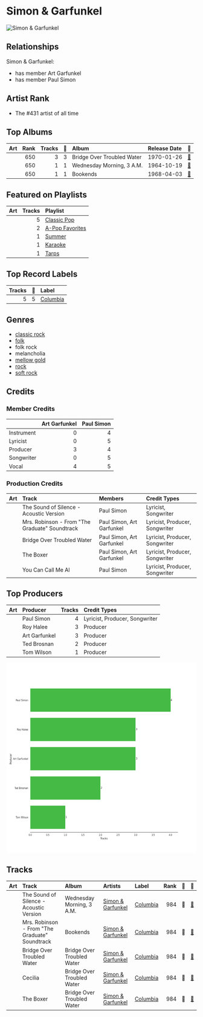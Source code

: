 
# Simon & Garfunkel


<img src="https://i.scdn.co/image/afde2fdd14f8c8ca23393f257e3a369a234a24b6" alt="Simon &amp; Garfunkel" width="100" />

## Relationships

Simon & Garfunkel:
- has member Art Garfunkel
- has member Paul Simon

## Artist Rank
- The #431 artist of all time


## Top Albums



| Art | Rank | Tracks | 💚 | Album | Release Date | 🔗 |
|:---|---:|---:|---:|:---|:---|:---|
| <img src="https://i.scdn.co/image/ab67616d0000b273ba7fe7dd76cd4307e57dd75f" alt="" width="50" /> | 650 | 3 | 3 | Bridge Over Troubled Water | 1970-01-26 | [🔗](https://open.spotify.com/album/0JwHz5SSvpYWuuCNbtYZoV) |
| <img src="https://i.scdn.co/image/ab67616d0000b2733b50c381e5f477c3cd066286" alt="" width="50" /> | 650 | 1 | 1 | Wednesday Morning, 3 A.M. | 1964-10-19 | [🔗](https://open.spotify.com/album/5pnJrocLlZ3FWEbcr2PTz0) |
| <img src="https://i.scdn.co/image/ab67616d0000b273d8fb5b4308dc27f210064ef4" alt="" width="50" /> | 650 | 1 | 1 | Bookends | 1968-04-03 | [🔗](https://open.spotify.com/album/3bzgbgiytguTDnwzflAZr2) |

## Featured on Playlists
| Art | Tracks | Playlist |
|:---|---:|:---|
| <img src="https://mosaic.scdn.co/640/ab67616d00001e0206ce0d1f846c525e847d60e7ab67616d00001e0222219b7ba681368a16c219feab67616d00001e0223350feac07f56d8b96f33d5ab67616d00001e026aa9314b7ddfbd8f036ba3ac" alt="" width="50" /> | 5 | [Classic Pop](../../playlists/classic_pop/overview.md) |
| <img src="https://mosaic.scdn.co/640/ab67616d00001e02022b4010e20659300f42c375ab67616d00001e02527d94ecf554774fc313bf48ab67616d00001e02c8b444df094279e70d0ed856ab67616d00001e02d0ec2db731952a7efabc6397" alt="" width="50" /> | 2 | [A-Pop Favorites](../../playlists/a-pop_favorites/overview.md) |
| <img src="https://mosaic.scdn.co/640/ab67616d00001e0204878afb19613a94d37b29ceab67616d00001e021544041d0285585cc92c2709ab67616d00001e02570f746ccc2c75af070da1e0ab67616d00001e02d8cc2281fcd4519ca020926b" alt="" width="50" /> | 1 | [Summer](../../playlists/summer/overview.md) |
| <img src="https://mosaic.scdn.co/640/ab67616d00001e022160c02bc56f192df0f4986bab67616d00001e027cdb143bd2e9906d39c5eb04ab67616d00001e02dc30583ba717007b00cceb25ab67616d00001e02df55e326ed144ab4f5cecf95" alt="" width="50" /> | 1 | [Karaoke](../../playlists/karaoke/overview.md) |
| <img src="https://mosaic.scdn.co/640/ab67616d00001e0203668e3f13559554eca8ccc6ab67616d00001e020eb56329734f9400c1639359ab67616d00001e0214ed51ab46ef0765182bb8a0ab67616d00001e02987a1825341694ec9bc62457" alt="" width="50" /> | 1 | [Tarps](../../playlists/tarps/overview.md) |

## Top Record Labels

| Tracks | 💚 | Label |
|---:|---:|:---|
| 5 | 5 | [Columbia](../../labels/columbia/overview.md) |

## Genres

- [classic rock](../../genres/classic_rock/overview.md)
- [folk](../../genres/folk/overview.md)
- folk rock
- melancholia
- [mellow gold](../../genres/mellow_gold/overview.md)
- [rock](../../genres/rock/overview.md)
- [soft rock](../../genres/soft_rock/overview.md)

## Credits

### Member Credits

| | Art Garfunkel | Paul Simon |
|:---|---:|---:|
| Instrument | 0 | 4 |
| Lyricist | 0 | 5 |
| Producer | 3 | 4 |
| Songwriter | 0 | 5 |
| Vocal | 4 | 5 |
### Production Credits

| Art | Track | Members | Credit Types |
|:---|:---|:---|:---|
| <img src="https://i.scdn.co/image/ab67616d0000b2733b50c381e5f477c3cd066286" alt="" width="50" /> | The Sound of Silence - Acoustic Version | Paul Simon | Lyricist, Songwriter |
| <img src="https://i.scdn.co/image/ab67616d0000b273d8fb5b4308dc27f210064ef4" alt="" width="50" /> | Mrs. Robinson - From "The Graduate" Soundtrack | Paul Simon, Art Garfunkel | Lyricist, Producer, Songwriter |
| <img src="https://i.scdn.co/image/ab67616d0000b273ba7fe7dd76cd4307e57dd75f" alt="" width="50" /> | Bridge Over Troubled Water | Paul Simon, Art Garfunkel | Lyricist, Producer, Songwriter |
| <img src="https://i.scdn.co/image/ab67616d0000b273ba7fe7dd76cd4307e57dd75f" alt="" width="50" /> | The Boxer | Paul Simon, Art Garfunkel | Lyricist, Producer, Songwriter |
| <img src="https://i.scdn.co/image/ab67616d0000b27309880a7b8636c5a0615dc0c8" alt="" width="50" /> | You Can Call Me Al | Paul Simon | Lyricist, Producer, Songwriter |

## Top Producers

| Art | Producer | Tracks | Credit Types |
|:---|:---|---:|:---|
| <img src="https://i.scdn.co/image/ab6761610000e5ebddc148cfa465c2065846c636" alt="" width="50" /> | Paul Simon | 4 | Lyricist, Producer, Songwriter |
| | Roy Halee | 3 | Producer |
| | Art Garfunkel | 3 | Producer |
| | Ted Brosnan | 2 | Producer |
| | Tom Wilson | 1 | Producer |

![Bar chart of top 5 producers](../../images/artists/simon___garfunkel/producers.png)
## Tracks

| Art | Track | Album | Artists | Label | Rank | 💚 | 🔗 |
|:---|:---|:---|:---|:---|---:|:---|:---|
| <img src="https://i.scdn.co/image/ab67616d0000b2733b50c381e5f477c3cd066286" alt="" width="50" /> | The Sound of Silence - Acoustic Version | Wednesday Morning, 3 A.M. | [Simon & Garfunkel](overview.md) | [Columbia](../../labels/columbia) | 984 | 💚 | [🔗](https://open.spotify.com/track/5y788ya4NvwhBznoDIcXwK) |
| <img src="https://i.scdn.co/image/ab67616d0000b273d8fb5b4308dc27f210064ef4" alt="" width="50" /> | Mrs. Robinson - From "The Graduate" Soundtrack | Bookends | [Simon & Garfunkel](overview.md) | [Columbia](../../labels/columbia) | 984 | 💚 | [🔗](https://open.spotify.com/track/0iOZM63lendWRTTeKhZBSC) |
| <img src="https://i.scdn.co/image/ab67616d0000b273ba7fe7dd76cd4307e57dd75f" alt="" width="50" /> | Bridge Over Troubled Water | Bridge Over Troubled Water | [Simon & Garfunkel](overview.md) | [Columbia](../../labels/columbia) | 984 | 💚 | [🔗](https://open.spotify.com/track/6l8EbYRtQMgKOyc1gcDHF9) |
| <img src="https://i.scdn.co/image/ab67616d0000b273ba7fe7dd76cd4307e57dd75f" alt="" width="50" /> | Cecilia | Bridge Over Troubled Water | [Simon & Garfunkel](overview.md) | [Columbia](../../labels/columbia) | 984 | 💚 | [🔗](https://open.spotify.com/track/6QhXQOpyYvbpdbyjgAqKdY) |
| <img src="https://i.scdn.co/image/ab67616d0000b273ba7fe7dd76cd4307e57dd75f" alt="" width="50" /> | The Boxer | Bridge Over Troubled Water | [Simon & Garfunkel](overview.md) | [Columbia](../../labels/columbia) | 984 | 💚 | [🔗](https://open.spotify.com/track/76TZCvJ8GitQ2FA1q5dKu0) |
